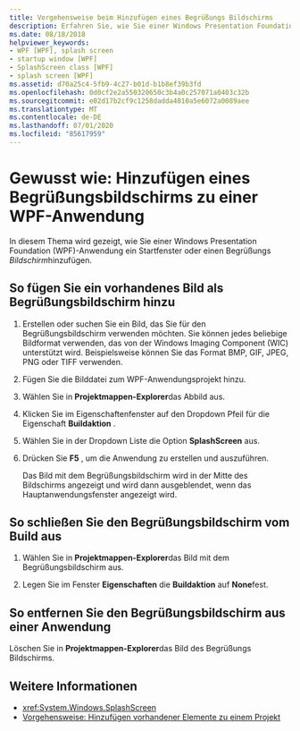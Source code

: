 ```yaml
---
title: Vorgehensweise beim Hinzufügen eines Begrüßungs Bildschirms
description: Erfahren Sie, wie Sie einer Windows Presentation Foundation (WPF)-Anwendung ein Startfenster oder einen Begrüßungsbildschirm hinzufügen.
ms.date: 08/18/2018
helpviewer_keywords:
- WPF [WPF], splash screen
- startup window [WPF]
- SplashScreen class [WPF]
- splash screen [WPF]
ms.assetid: d70a25c4-5fb9-4c27-b01d-b1b8ef39b3fd
ms.openlocfilehash: 0d0cf2e2a550320650c3b4a0c257071a0403c32b
ms.sourcegitcommit: e02d17b2cf9c1258dadda4810a5e6072a0089aee
ms.translationtype: MT
ms.contentlocale: de-DE
ms.lasthandoff: 07/01/2020
ms.locfileid: "85617959"
---
```

# <a name="how-to-add-a-splash-screen-to-a-wpf-application"></a>Gewusst wie: Hinzufügen eines Begrüßungsbildschirms zu einer WPF-Anwendung

In diesem Thema wird gezeigt, wie Sie einer Windows Presentation Foundation (WPF)-Anwendung ein Startfenster oder einen Begrüßungs *Bildschirm*hinzufügen.

## <a name="to-add-an-existing-image-as-a-splash-screen"></a>So fügen Sie ein vorhandenes Bild als Begrüßungsbildschirm hinzu

1. Erstellen oder suchen Sie ein Bild, das Sie für den Begrüßungsbildschirm verwenden möchten. Sie können jedes beliebige Bildformat verwenden, das von der Windows Imaging Component (WIC) unterstützt wird. Beispielsweise können Sie das Format BMP, GIF, JPEG, PNG oder TIFF verwenden.

2. Fügen Sie die Bilddatei zum WPF-Anwendungsprojekt hinzu.

3. Wählen Sie in **Projektmappen-Explorer**das Abbild aus.

4. Klicken Sie im Eigenschaftenfenster auf den Dropdown Pfeil für die Eigenschaft **Buildaktion** .

5. Wählen Sie in der Dropdown Liste die Option **SplashScreen** aus.

6. Drücken Sie **F5** , um die Anwendung zu erstellen und auszuführen.

     Das Bild mit dem Begrüßungsbildschirm wird in der Mitte des Bildschirms angezeigt und wird dann ausgeblendet, wenn das Hauptanwendungsfenster angezeigt wird.

## <a name="to-exclude-the-splash-screen-from-build"></a>So schließen Sie den Begrüßungsbildschirm vom Build aus

1. Wählen Sie in **Projektmappen-Explorer**das Bild mit dem Begrüßungsbildschirm aus.

2. Legen Sie im Fenster **Eigenschaften** die **Buildaktion** auf **None**fest.

## <a name="to-remove-the-splash-screen-from-an-application"></a>So entfernen Sie den Begrüßungsbildschirm aus einer Anwendung

Löschen Sie in **Projektmappen-Explorer**das Bild des Begrüßungs Bildschirms.

## <a name="see-also"></a>Weitere Informationen

- <xref:System.Windows.SplashScreen>
- [Vorgehensweise: Hinzufügen vorhandener Elemente zu einem Projekt](https://docs.microsoft.com/previous-versions/visualstudio/visual-studio-2010/9f4t9t92(v=vs.100))
